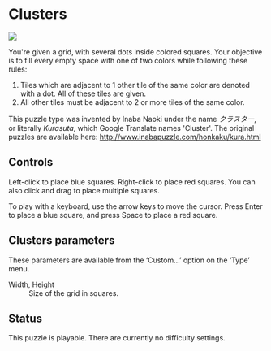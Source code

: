 # Clusters

![](https://raw.githubusercontent.com/x-sheep/puzzles-unreleased/master/docs/img/clusters.png)

You're given a grid, with several dots inside colored squares. Your objective is to fill every empty space with one of two colors while following these rules:

1. Tiles which are adjacent to 1 other tile of the same color are denoted with a dot. All of these tiles are given.
2. All other tiles must be adjacent to 2 or more tiles of the same color.

This puzzle type was invented by Inaba Naoki under the name *クラスター*, or literally *Kurasuta*, which Google Translate names 'Cluster'. The original puzzles are available here: http://www.inabapuzzle.com/honkaku/kura.html

## Controls

Left-click to place blue squares. Right-click to place red squares. You can also click and drag to place multiple squares.

To play with a keyboard, use the arrow keys to move the cursor. Press Enter to place a blue square, and press Space to place a red square.

## Clusters parameters

These parameters are available from the ‘Custom…’ option on the ‘Type’ menu.

<dl>
	<dt>Width, Height</dt>
	<dd>Size of the grid in squares.</dd>
</dl>

## Status

This puzzle is playable. There are currently no difficulty settings.
